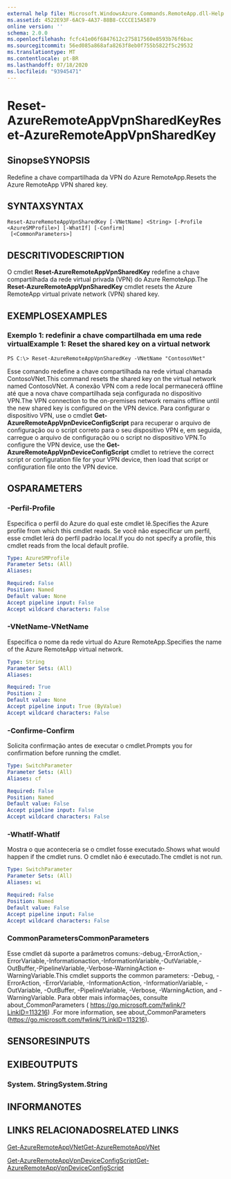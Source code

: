 ```yaml
---
external help file: Microsoft.WindowsAzure.Commands.RemoteApp.dll-Help.xml
ms.assetid: 4522E93F-6AC9-4A37-88B8-CCCCE15A5879
online version: ''
schema: 2.0.0
ms.openlocfilehash: fcfc41e06f6847612c275817560e8593b76f6bac
ms.sourcegitcommit: 56ed085a868afa8263f8eb0f755b5822f5c29532
ms.translationtype: MT
ms.contentlocale: pt-BR
ms.lasthandoff: 07/18/2020
ms.locfileid: "93945471"
---
```

# <span data-ttu-id="b2e08-101">Reset-AzureRemoteAppVpnSharedKey</span><span class="sxs-lookup"><span data-stu-id="b2e08-101">Reset-AzureRemoteAppVpnSharedKey</span></span>

## <span data-ttu-id="b2e08-102">Sinopse</span><span class="sxs-lookup"><span data-stu-id="b2e08-102">SYNOPSIS</span></span>
<span data-ttu-id="b2e08-103">Redefine a chave compartilhada da VPN do Azure RemoteApp.</span><span class="sxs-lookup"><span data-stu-id="b2e08-103">Resets the Azure RemoteApp VPN shared key.</span></span>

## <span data-ttu-id="b2e08-104">SYNTAX</span><span class="sxs-lookup"><span data-stu-id="b2e08-104">SYNTAX</span></span>

```
Reset-AzureRemoteAppVpnSharedKey [-VNetName] <String> [-Profile <AzureSMProfile>] [-WhatIf] [-Confirm]
 [<CommonParameters>]
```

## <span data-ttu-id="b2e08-105">DESCRITIVO</span><span class="sxs-lookup"><span data-stu-id="b2e08-105">DESCRIPTION</span></span>
<span data-ttu-id="b2e08-106">O cmdlet **Reset-AzureRemoteAppVpnSharedKey** redefine a chave compartilhada da rede virtual privada (VPN) do Azure RemoteApp.</span><span class="sxs-lookup"><span data-stu-id="b2e08-106">The **Reset-AzureRemoteAppVpnSharedKey** cmdlet resets the Azure RemoteApp virtual private network (VPN) shared key.</span></span>

## <span data-ttu-id="b2e08-107">EXEMPLOS</span><span class="sxs-lookup"><span data-stu-id="b2e08-107">EXAMPLES</span></span>

### <span data-ttu-id="b2e08-108">Exemplo 1: redefinir a chave compartilhada em uma rede virtual</span><span class="sxs-lookup"><span data-stu-id="b2e08-108">Example 1: Reset the shared key on a virtual network</span></span>
```
PS C:\> Reset-AzureRemoteAppVpnSharedKey -VNetName "ContosoVNet"
```

<span data-ttu-id="b2e08-109">Esse comando redefine a chave compartilhada na rede virtual chamada ContosoVNet.</span><span class="sxs-lookup"><span data-stu-id="b2e08-109">This command resets the shared key on the virtual network named ContosoVNet.</span></span>
<span data-ttu-id="b2e08-110">A conexão VPN com a rede local permanecerá offline até que a nova chave compartilhada seja configurada no dispositivo VPN.</span><span class="sxs-lookup"><span data-stu-id="b2e08-110">The VPN connection to the on-premises network remains offline until the new shared key is configured on the VPN device.</span></span>
<span data-ttu-id="b2e08-111">Para configurar o dispositivo VPN, use o cmdlet **Get-AzureRemoteAppVpnDeviceConfigScript** para recuperar o arquivo de configuração ou o script correto para o seu dispositivo VPN e, em seguida, carregue o arquivo de configuração ou o script no dispositivo VPN.</span><span class="sxs-lookup"><span data-stu-id="b2e08-111">To configure the VPN device, use the **Get-AzureRemoteAppVpnDeviceConfigScript** cmdlet to retrieve the correct script or configuration file for your VPN device, then load that script or configuration file onto the VPN device.</span></span>

## <span data-ttu-id="b2e08-112">OS</span><span class="sxs-lookup"><span data-stu-id="b2e08-112">PARAMETERS</span></span>

### <span data-ttu-id="b2e08-113">-Perfil</span><span class="sxs-lookup"><span data-stu-id="b2e08-113">-Profile</span></span>
<span data-ttu-id="b2e08-114">Especifica o perfil do Azure do qual este cmdlet lê.</span><span class="sxs-lookup"><span data-stu-id="b2e08-114">Specifies the Azure profile from which this cmdlet reads.</span></span>
<span data-ttu-id="b2e08-115">Se você não especificar um perfil, esse cmdlet lerá do perfil padrão local.</span><span class="sxs-lookup"><span data-stu-id="b2e08-115">If you do not specify a profile, this cmdlet reads from the local default profile.</span></span>

```yaml
Type: AzureSMProfile
Parameter Sets: (All)
Aliases: 

Required: False
Position: Named
Default value: None
Accept pipeline input: False
Accept wildcard characters: False
```

### <span data-ttu-id="b2e08-116">-VNetName</span><span class="sxs-lookup"><span data-stu-id="b2e08-116">-VNetName</span></span>
<span data-ttu-id="b2e08-117">Especifica o nome da rede virtual do Azure RemoteApp.</span><span class="sxs-lookup"><span data-stu-id="b2e08-117">Specifies the name of the Azure RemoteApp virtual network.</span></span>

```yaml
Type: String
Parameter Sets: (All)
Aliases: 

Required: True
Position: 2
Default value: None
Accept pipeline input: True (ByValue)
Accept wildcard characters: False
```

### <span data-ttu-id="b2e08-118">-Confirme</span><span class="sxs-lookup"><span data-stu-id="b2e08-118">-Confirm</span></span>
<span data-ttu-id="b2e08-119">Solicita confirmação antes de executar o cmdlet.</span><span class="sxs-lookup"><span data-stu-id="b2e08-119">Prompts you for confirmation before running the cmdlet.</span></span>

```yaml
Type: SwitchParameter
Parameter Sets: (All)
Aliases: cf

Required: False
Position: Named
Default value: False
Accept pipeline input: False
Accept wildcard characters: False
```

### <span data-ttu-id="b2e08-120">-WhatIf</span><span class="sxs-lookup"><span data-stu-id="b2e08-120">-WhatIf</span></span>
<span data-ttu-id="b2e08-121">Mostra o que aconteceria se o cmdlet fosse executado.</span><span class="sxs-lookup"><span data-stu-id="b2e08-121">Shows what would happen if the cmdlet runs.</span></span>
<span data-ttu-id="b2e08-122">O cmdlet não é executado.</span><span class="sxs-lookup"><span data-stu-id="b2e08-122">The cmdlet is not run.</span></span>

```yaml
Type: SwitchParameter
Parameter Sets: (All)
Aliases: wi

Required: False
Position: Named
Default value: False
Accept pipeline input: False
Accept wildcard characters: False
```

### <span data-ttu-id="b2e08-123">CommonParameters</span><span class="sxs-lookup"><span data-stu-id="b2e08-123">CommonParameters</span></span>
<span data-ttu-id="b2e08-124">Esse cmdlet dá suporte a parâmetros comuns:-debug,-ErrorAction,-ErrorVariable,-Informationaction,-InformationVariable,-OutVariable,-OutBuffer,-PipelineVariable,-Verbose-WarningAction e-WarningVariable.</span><span class="sxs-lookup"><span data-stu-id="b2e08-124">This cmdlet supports the common parameters: -Debug, -ErrorAction, -ErrorVariable, -InformationAction, -InformationVariable, -OutVariable, -OutBuffer, -PipelineVariable, -Verbose, -WarningAction, and -WarningVariable.</span></span> <span data-ttu-id="b2e08-125">Para obter mais informações, consulte about_CommonParameters ( https://go.microsoft.com/fwlink/?LinkID=113216) .</span><span class="sxs-lookup"><span data-stu-id="b2e08-125">For more information, see about_CommonParameters (https://go.microsoft.com/fwlink/?LinkID=113216).</span></span>

## <span data-ttu-id="b2e08-126">SENSORES</span><span class="sxs-lookup"><span data-stu-id="b2e08-126">INPUTS</span></span>

## <span data-ttu-id="b2e08-127">EXIBE</span><span class="sxs-lookup"><span data-stu-id="b2e08-127">OUTPUTS</span></span>

### <span data-ttu-id="b2e08-128">System. String</span><span class="sxs-lookup"><span data-stu-id="b2e08-128">System.String</span></span>

## <span data-ttu-id="b2e08-129">INFORMA</span><span class="sxs-lookup"><span data-stu-id="b2e08-129">NOTES</span></span>

## <span data-ttu-id="b2e08-130">LINKS RELACIONADOS</span><span class="sxs-lookup"><span data-stu-id="b2e08-130">RELATED LINKS</span></span>

[<span data-ttu-id="b2e08-131">Get-AzureRemoteAppVNet</span><span class="sxs-lookup"><span data-stu-id="b2e08-131">Get-AzureRemoteAppVNet</span></span>](./Get-AzureRemoteAppVNet.md)

[<span data-ttu-id="b2e08-132">Get-AzureRemoteAppVpnDeviceConfigScript</span><span class="sxs-lookup"><span data-stu-id="b2e08-132">Get-AzureRemoteAppVpnDeviceConfigScript</span></span>](./Get-AzureRemoteAppVpnDeviceConfigScript.md)


